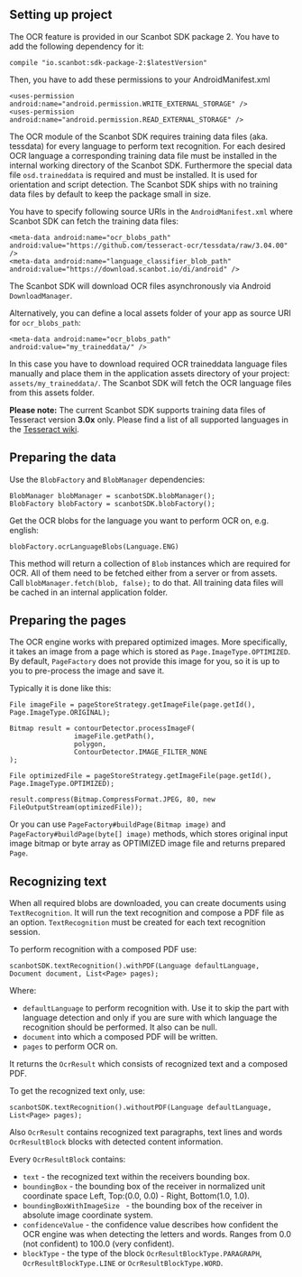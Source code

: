 ## Setting up project

The OCR feature is provided in our Scanbot SDK package 2. You have to add the following dependency for it:

    compile "io.scanbot:sdk-package-2:$latestVersion"

Then, you have to add these permissions to your AndroidManifest.xml

    <uses-permission android:name="android.permission.WRITE_EXTERNAL_STORAGE" />
    <uses-permission android:name="android.permission.READ_EXTERNAL_STORAGE" />

The OCR module of the Scanbot SDK requires training data files (aka. tessdata) for every language to perform text recognition. For each desired OCR language a corresponding training data file must be installed in the internal working directory of the Scanbot SDK. Furthermore the special data file `osd.traineddata` is required and must be installed. It is used for orientation and script detection. The Scanbot SDK ships with no training data files by default to keep the package small in size.

You have to specify following source URIs in the `AndroidManifest.xml` where Scanbot SDK can fetch the training data files:

    <meta-data android:name="ocr_blobs_path" android:value="https://github.com/tesseract-ocr/tessdata/raw/3.04.00" />
    <meta-data android:name="language_classifier_blob_path" android:value="https://download.scanbot.io/di/android" />

The Scanbot SDK will download OCR files asynchronously via Android `DownloadManager`.

Alternatively, you can define a local assets folder of your app as source URI for `ocr_blobs_path`:

    <meta-data android:name="ocr_blobs_path" android:value="my_traineddata/" />

In this case you have to download required OCR traineddata language files manually and place them in the application assets directory of your project: `assets/my_traineddata/`. The Scanbot SDK will fetch the OCR language files from this assets folder.

**Please note:** The current Scanbot SDK supports training data files of Tesseract version **3.0x** only. 
Please find a list of all supported languages in the [Tesseract wiki](https://github.com/tesseract-ocr/tesseract/wiki/Data-Files#data-files-for-version-304305).


## Preparing the data

Use the `BlobFactory` and `BlobManager` dependencies:

    BlobManager blobManager = scanbotSDK.blobManager();
    BlobFactory blobFactory = scanbotSDK.blobFactory();
 
Get the OCR blobs for the language you want to perform OCR on, e.g. english:
    
    blobFactory.ocrLanguageBlobs(Language.ENG)

This method will return a collection of `Blob` instances which are required for OCR. All of them need to be fetched either from a server or from assets. Call `blobManager.fetch(blob, false);` to do that. All training data files will be cached in an internal application folder.

## Preparing the pages

The OCR engine works with prepared optimized images. More specifically, it takes an image from a page which is stored as `Page.ImageType.OPTIMIZED`. By default, `PageFactory` does not provide this image for you, so it is up to you to pre-process the image and save it.

Typically it is done like this:

    File imageFile = pageStoreStrategy.getImageFile(page.getId(), Page.ImageType.ORIGINAL);

    Bitmap result = contourDetector.processImageF(
                    imageFile.getPath(),
                    polygon,
                    ContourDetector.IMAGE_FILTER_NONE
    );

    File optimizedFile = pageStoreStrategy.getImageFile(page.getId(), Page.ImageType.OPTIMIZED);

    result.compress(Bitmap.CompressFormat.JPEG, 80, new FileOutputStream(optimizedFile));

Or you can use `PageFactory#buildPage(Bitmap image)` and `PageFactory#buildPage(byte[] image)` methods, which stores original input image bitmap or byte array as OPTIMIZED image file and returns prepared `Page`.

## Recognizing text

When all required blobs are downloaded, you can create documents using `TextRecognition`. It will run the text recognition and compose a PDF file as an option. `TextRecognition` must be created for each text recognition session.

To perform recognition with a composed PDF use:

    scanbotSDK.textRecognition().withPDF(Language defaultLanguage, Document document, List<Page> pages);

Where:
* `defaultLanguage` to perform recognition with. Use it to skip the part with language detection and only if you are sure with which language the recognition should be performed. It also can be null.
* `document` into which a composed PDF will be written.
* `pages` to perform OCR on.

It returns the `OcrResult` which consists of recognized text and a composed PDF.

To get the recognized text only, use:

    scanbotSDK.textRecognition().withoutPDF(Language defaultLanguage, List<Page> pages);

Also `OcrResult` contains recognized text paragraphs, text lines and words `OcrResultBlock` blocks with detected content information.

Every `OcrResultBlock` contains:
* `text` - the recognized text within the receivers bounding box.
* `boundingBox` - the bounding box of the receiver in normalized unit coordinate space Left, Top:(0.0, 0.0) - Right, Bottom(1.0, 1.0).
* `boundingBoxWithImageSize ` - the bounding box of the receiver in absolute image coordinate system.
* `confidenceValue` - the confidence value describes how confident the OCR engine was when detecting the letters and words. Ranges from 0.0 (not confident) to 100.0 (very confident).
* `blockType` - the type of the block `OcrResultBlockType.PARAGRAPH`, `OcrResultBlockType.LINE` or `OcrResultBlockType.WORD`.